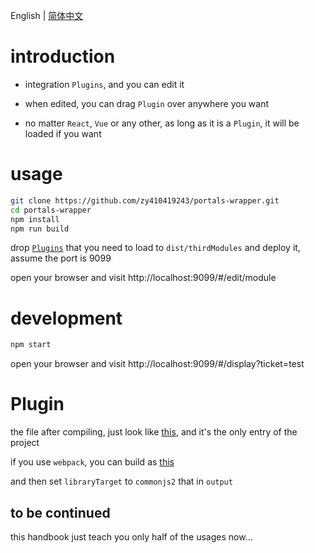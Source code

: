 English | [简体中文](./README-zh_CN.md)

# introduction

- integration `Plugins`, and you can edit it

- when edited, you can drag `Plugin` over anywhere you want

- no matter `React`, `Vue` or any other, as long as it is a `Plugin`, it will be loaded if you want

# usage

``` bash
git clone https://github.com/zy410419243/portals-wrapper.git
cd portals-wrapper
npm install
npm run build
```

drop [`Plugins`](#Plugin) that you need to load to `dist/thirdModules` and deploy it, assume the port is 9099
  
open your browser and visit http://localhost:9099/#/edit/module

# development

``` bash
npm start
```

open your browser and visit http://localhost:9099/#/display?ticket=test

# Plugin

the file after compiling, just look like [this](./docs/plugins/demo-compile.js), and it's the only entry of the project
  
if you use `webpack`, you can build as [this](./docs/plugins/demo.js)

and then set `libraryTarget` to `commonjs2` that in `output`

## to be continued

this handbook just teach you only half of the usages now...